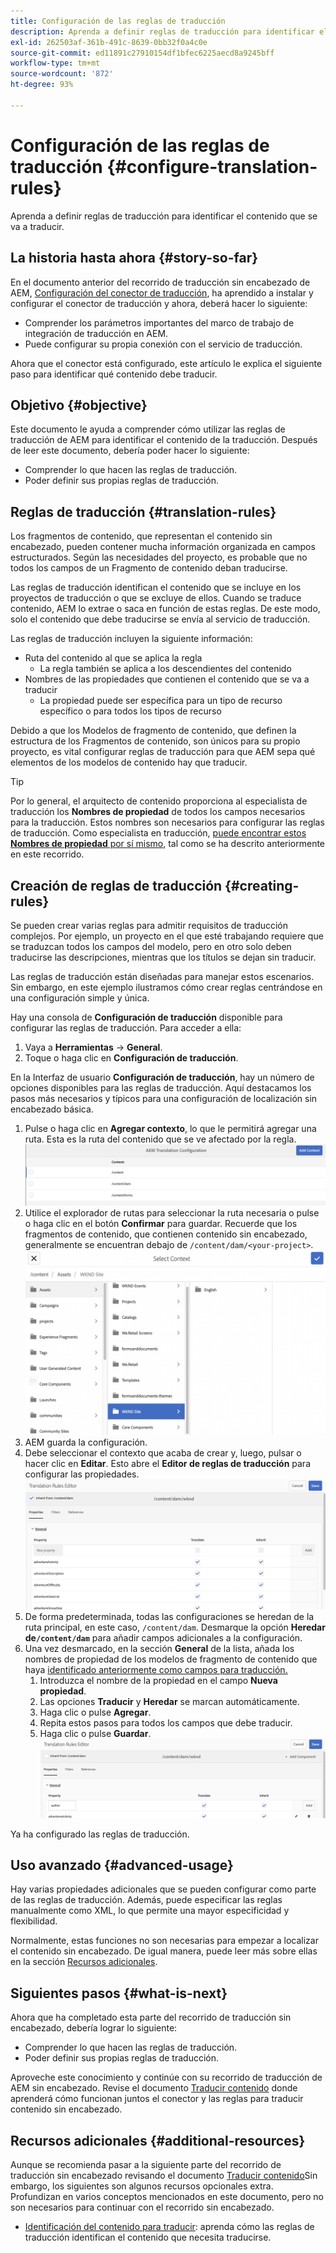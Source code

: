 ```yaml
---
title: Configuración de las reglas de traducción
description: Aprenda a definir reglas de traducción para identificar el contenido que se va a traducir.
exl-id: 262503af-361b-491c-8639-0bb32f0a4c0e
source-git-commit: ed11891c27910154df1bfec6225aecd8a9245bff
workflow-type: tm+mt
source-wordcount: '872'
ht-degree: 93%

---
```


# Configuración de las reglas de traducción {#configure-translation-rules}

Aprenda a definir reglas de traducción para identificar el contenido que se va a traducir.

## La historia hasta ahora {#story-so-far}

En el documento anterior del recorrido de traducción sin encabezado de AEM, [Configuración del conector de traducción](configure-connector.md), ha aprendido a instalar y configurar el conector de traducción y ahora, deberá hacer lo siguiente:

* Comprender los parámetros importantes del marco de trabajo de integración de traducción en AEM.
* Puede configurar su propia conexión con el servicio de traducción.

Ahora que el conector está configurado, este artículo le explica el siguiente paso para identificar qué contenido debe traducir.

## Objetivo {#objective}

Este documento le ayuda a comprender cómo utilizar las reglas de traducción de AEM para identificar el contenido de la traducción. Después de leer este documento, debería poder hacer lo siguiente:

* Comprender lo que hacen las reglas de traducción.
* Poder definir sus propias reglas de traducción.

## Reglas de traducción {#translation-rules}

Los fragmentos de contenido, que representan el contenido sin encabezado, pueden contener mucha información organizada en campos estructurados. Según las necesidades del proyecto, es probable que no todos los campos de un Fragmento de contenido deban traducirse.

Las reglas de traducción identifican el contenido que se incluye en los proyectos de traducción o que se excluye de ellos. Cuando se traduce contenido, AEM lo extrae o saca en función de estas reglas. De este modo, solo el contenido que debe traducirse se envía al servicio de traducción.

Las reglas de traducción incluyen la siguiente información:

* Ruta del contenido al que se aplica la regla
   * La regla también se aplica a los descendientes del contenido
* Nombres de las propiedades que contienen el contenido que se va a traducir
   * La propiedad puede ser específica para un tipo de recurso específico o para todos los tipos de recurso

Debido a que los Modelos de fragmento de contenido, que definen la estructura de los Fragmentos de contenido, son únicos para su propio proyecto, es vital configurar reglas de traducción para que AEM sepa qué elementos de los modelos de contenido hay que traducir.

>[!TIP]
>
>Por lo general, el arquitecto de contenido proporciona al especialista de traducción los **Nombres de propiedad** de todos los campos necesarios para la traducción. Estos nombres son necesarios para configurar las reglas de traducción. Como especialista en traducción, [puede encontrar estos **Nombres de propiedad** por sí mismo](getting-started.md#content-models), tal como se ha descrito anteriormente en este recorrido.

## Creación de reglas de traducción {#creating-rules}

Se pueden crear varias reglas para admitir requisitos de traducción complejos. Por ejemplo, un proyecto en el que esté trabajando requiere que se traduzcan todos los campos del modelo, pero en otro solo deben traducirse las descripciones, mientras que los títulos se dejan sin traducir.

Las reglas de traducción están diseñadas para manejar estos escenarios. Sin embargo, en este ejemplo ilustramos cómo crear reglas centrándose en una configuración simple y única.

Hay una consola de **Configuración de traducción** disponible para configurar las reglas de traducción. Para acceder a ella:

1. Vaya a **Herramientas** -> **General**.
1. Toque o haga clic en **Configuración de traducción**.

En la Interfaz de usuario **Configuración de traducción**, hay un número de opciones disponibles para las reglas de traducción. Aquí destacamos los pasos más necesarios y típicos para una configuración de localización sin encabezado básica.

1. Pulse o haga clic en **Agregar contexto**, lo que le permitirá agregar una ruta. Esta es la ruta del contenido que se ve afectado por la regla.
   ![Agregar contexto](assets/add-translation-context.png)
1. Utilice el explorador de rutas para seleccionar la ruta necesaria o pulse o haga clic en el botón **Confirmar** para guardar. Recuerde que los fragmentos de contenido, que contienen contenido sin encabezado, generalmente se encuentran debajo de `/content/dam/<your-project>`.
   ![Seleccionar la ruta](assets/select-context.png)
1. AEM guarda la configuración.
1. Debe seleccionar el contexto que acaba de crear y, luego, pulsar o hacer clic en **Editar**. Esto abre el **Editor de reglas de traducción** para configurar las propiedades.
   ![Editor de reglas de traducción](assets/translation-rules-editor.png)
1. De forma predeterminada, todas las configuraciones se heredan de la ruta principal, en este caso, `/content/dam`. Desmarque la opción **Heredar de`/content/dam`** para añadir campos adicionales a la configuración.
1. Una vez desmarcado, en la sección **General** de la lista, añada los nombres de propiedad de los modelos de fragmento de contenido que haya [identificado anteriormente como campos para traducción.](getting-started.md#content-models)
   1. Introduzca el nombre de la propiedad en el campo **Nueva propiedad**.
   1. Las opciones **Traducir** y **Heredar** se marcan automáticamente.
   1. Haga clic o pulse **Agregar**.
   1. Repita estos pasos para todos los campos que debe traducir.
   1. Haga clic o pulse **Guardar**.
      ![Añadir propiedades](assets/add-property.png)

Ya ha configurado las reglas de traducción.

## Uso avanzado {#advanced-usage}

Hay varias propiedades adicionales que se pueden configurar como parte de las reglas de traducción. Además, puede especificar las reglas manualmente como XML, lo que permite una mayor especificidad y flexibilidad.

Normalmente, estas funciones no son necesarias para empezar a localizar el contenido sin encabezado. De igual manera, puede leer más sobre ellas en la sección [Recursos adicionales](#additional-resources).

## Siguientes pasos {#what-is-next}

Ahora que ha completado esta parte del recorrido de traducción sin encabezado, debería lograr lo siguiente:

* Comprender lo que hacen las reglas de traducción.
* Poder definir sus propias reglas de traducción.

Aproveche este conocimiento y continúe con su recorrido de traducción de AEM sin encabezado. Revise el documento [Traducir contenido](translate-content.md) donde aprenderá cómo funcionan juntos el conector y las reglas para traducir contenido sin encabezado.

## Recursos adicionales {#additional-resources}

Aunque se recomienda pasar a la siguiente parte del recorrido de traducción sin encabezado revisando el documento [Traducir contenido](translate-content.md)Sin embargo, los siguientes son algunos recursos opcionales extra. Profundizan en varios conceptos mencionados en este documento, pero no son necesarios para continuar con el recorrido sin encabezado.

* [Identificación del contenido para traducir](/help/sites-administering/tc-rules.md): aprenda cómo las reglas de traducción identifican el contenido que necesita traducirse.
